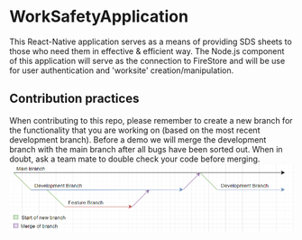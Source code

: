 # WorkSafetyApplication

This React-Native application serves as a means of providing SDS sheets to those who need them in effective & efficient way.
The Node.js component of this application will serve as the connection to FireStore and will be use for user authentication and 'worksite' creation/manipulation.

## Contribution practices
When contributing to this repo, please remember to create a new branch for the functionality that you are working on (based on the most recent development branch). Before a demo we will merge the development branch with the main branch after all bugs have been sorted out. When in doubt, ask a team mate to double check your code before merging.
![Exmaple git strategy](./resources/git-strategy.png)